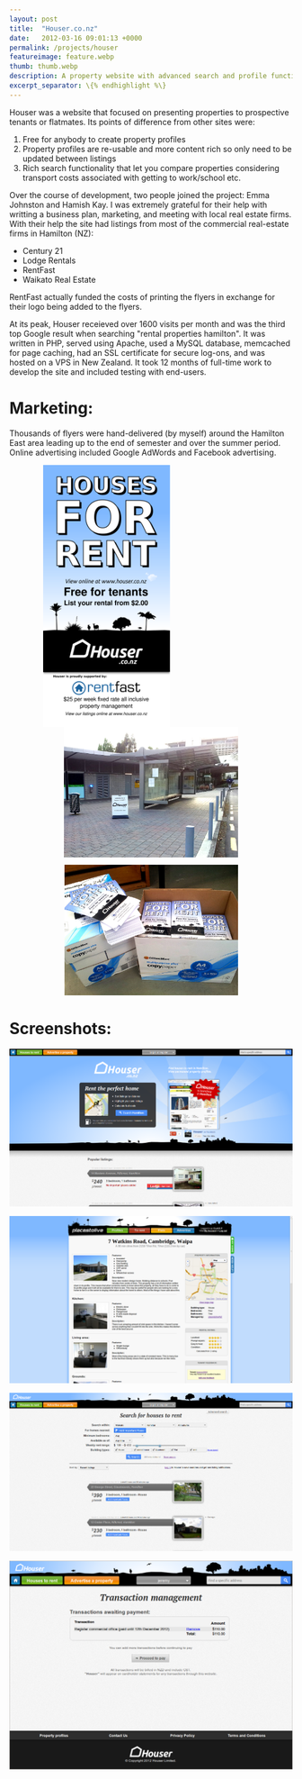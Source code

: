 ```yaml
---
layout: post
title:  "Houser.co.nz"
date:   2012-03-16 09:01:13 +0000
permalink: /projects/houser
featureimage: feature.webp
thumb: thumb.webp
description: A property website with advanced search and profile functionality
excerpt_separator: \{% endhighlight %\}
---
```

Houser was a website that focused on presenting properties to prospective tenants or flatmates. Its points of difference from other sites were:
1. Free for anybody to create property profiles
1. Property profiles are re-usable and more content rich so only need to be updated between listings
1. Rich search functionality that let you compare properties considering transport costs associated with getting to work/school etc.

Over the course of development, two people joined the project: Emma Johnston and Hamish Kay.
I was extremely grateful for their help with writting a business plan, marketing, and meeting with local real estate firms.
With their help the site had listings from most of the commercial real-estate firms in Hamilton (NZ):
* Century 21
* Lodge Rentals
* RentFast
* Waikato Real Estate

RentFast actually funded the costs of printing the flyers in exchange for their logo being added to the flyers.

At its peak, Houser receieved over 1600 visits per month and was the third top Google result when searching "rental properties hamilton".
It was written in PHP, served using Apache, used a MySQL database, memcached for page caching, had an SSL certificate for secure log-ons, and was hosted on a VPS in New Zealand.
It took 12 months of full-time work to develop the site and included testing with end-users.

# Marketing:

Thousands of flyers were hand-delivered (by myself) around the Hamilton East area leading up to the end of semester and over the summer period.
Online advertising included Google AdWords and Facebook advertising.

<img style="margin-left: 60px; float: left; height: 465px" src="https://raw.githubusercontent.com/MarkHedleyJones/markhedleyjones.github.io/master/media/houser/flyer.svg" alt="Flyer">
<p style="text-align: center;">
  <img style="margin-bottom: 10px" src="https://raw.githubusercontent.com/MarkHedleyJones/markhedleyjones.github.io/master/media/houser/Houser-FootpathSign-2012-10-17%2006.58.09.jpg" alt="Houser FootpathSign 2012 10 17%2006.58.09" width="310" height="232">
  <img src="https://raw.githubusercontent.com/MarkHedleyJones/markhedleyjones.github.io/master/media/houser/flyers.jpg" alt="Flyers" width="309" height="232">
</p>

# Screenshots:

<p style="text-align: center;">
  <a href="https://raw.githubusercontent.com/MarkHedleyJones/markhedleyjones.github.io/master/media/houser/Houser-Screenshot-Homepage.png">
    <img style="text-align: center;" src="https://raw.githubusercontent.com/MarkHedleyJones/markhedleyjones.github.io/master/media/houser/Houser-Screenshot-Homepage.png" alt="Houser Screenshot Homepage">
  </a>
</p>
<p style="text-align: center;">
  <a href="https://raw.githubusercontent.com/MarkHedleyJones/markhedleyjones.github.io/master/media/houser/Houser-Screenshot-Listing.png">
    <img style="text-align: center;" src="https://raw.githubusercontent.com/MarkHedleyJones/markhedleyjones.github.io/master/media/houser/Houser-Screenshot-Listing.png" alt="Houser Screenshot Listing">
  </a>
</p>
<p style="text-align: center;">
  <a href="https://raw.githubusercontent.com/MarkHedleyJones/markhedleyjones.github.io/master/media/houser/Houser-Screenshot-Search.png">
    <img style="text-align: center;" src="https://raw.githubusercontent.com/MarkHedleyJones/markhedleyjones.github.io/master/media/houser/Houser-Screenshot-Search.png" alt="Houser Screenshot Search">
  </a>
</p>
<p style="text-align: center;">
  <a href="https://raw.githubusercontent.com/MarkHedleyJones/markhedleyjones.github.io/master/media/houser/Houser-Screenshot-Transaction.png">
    <img style="text-align: center;" src="https://raw.githubusercontent.com/MarkHedleyJones/markhedleyjones.github.io/master/media/houser/Houser-Screenshot-Transaction.png" alt="Houser Screenshot Transaction">
  </a>
</p>
